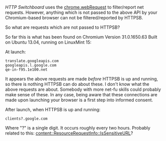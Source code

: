 _HTTP Switchboard_ uses the [chrome.webRequest](http://developer.chrome.com/extensions/webRequest.html) to filter/report net requests. However, anything which is not passed to the above API by your Chromium-based browser can not be filtered/reported by HTTPSB.

So what are requests which are not passed to HTTPSB?

So far this is what has been found on Chromium Version 31.0.1650.63 Built on Ubuntu 13.04, running on LinuxMint 15:

At launch:

    translate.googleapis.com
    googleapis.l.google.com
    qe-in-f95.1e100.net

It appears the above requests are made _before_ HTTPSB is up and running, so there is nothing HTTPSB can do about these. I don't know what the above requests are about. Somebody with more net-fu skills could probably make sense of these. In any case, being aware that these connections are made upon launching your browser is a first step into informed consent.

After launch, when HTTPSB is up and running:

    clients?.google.com

Where "?" is a single digit. It occurs roughly every two hours. Probably related to this: [content::ResourceRequestInfo::IsSensitiveURL](https://code.google.com/p/chromium/codesearch#chromium/src/chrome/browser/extensions/api/web_request/web_request_permissions.cc&sq=package:chromium&l=24)?